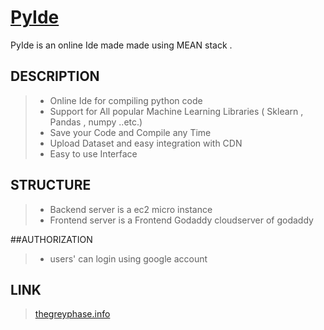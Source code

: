 # [PyIde](http://thegreyphase.info)

PyIde is  an online Ide made made using MEAN stack . 

## DESCRIPTION
> - Online Ide for compiling python code
> - Support for All popular Machine Learning Libraries ( Sklearn , Pandas , numpy ..etc.)
> - Save your Code and Compile any Time
> - Upload Dataset and easy integration with CDN
> - Easy to use Interface

## STRUCTURE
> - Backend server is a ec2 micro instance
> - Frontend server is a Frontend Godaddy cloudserver of godaddy

##AUTHORIZATION
> - users' can login using google account

## LINK

> [thegreyphase.info](http://thegreyphase.info)